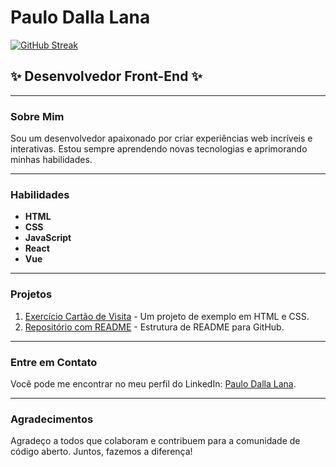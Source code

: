 # Paulo Dalla Lana  

<a href="https://git.io/streak-stats"><img src="https://streak-stats.demolab.com?user=Paulinho%20Dalla%20Lana%20&theme=great-gatsby&border_radius=6.5&date_format=M%20j%5B%2C%20Y%5D" alt="GitHub Streak" /></a>

## :sparkles: Desenvolvedor Front-End :sparkles:  

---  

### Sobre Mim  
Sou um desenvolvedor apaixonado por criar experiências web incríveis e interativas. Estou sempre aprendendo novas tecnologias e aprimorando minhas habilidades.  

---  

### Habilidades  
- **HTML**   
- **CSS**  
- **JavaScript**  
- **React**  
- **Vue**  

---  

### Projetos  
1. [Exercício Cartão de Visita](https://github.com/paulinhodallalana/exercicio-cartao-de-visita) - Um projeto de exemplo em HTML e CSS.  
2. [Repositório com README](https://github.com/paulinhodallalana/repositorio-com-redme) - Estrutura de README para GitHub.  

---  

### Entre em Contato  
Você pode me encontrar no meu perfil do LinkedIn: [Paulo Dalla Lana](https://www.linkedin.com/in/paulo-dalla-lana-91510ba9/).  

---  

### Agradecimentos  
Agradeço a todos que colaboram e contribuem para a comunidade de código aberto. Juntos, fazemos a diferença!  
